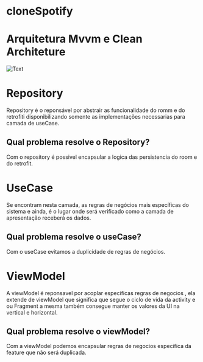 # cloneSpotify

# Arquitetura Mvvm e Clean Architeture
![Text](https://github.com/dcomd/mvvm-clean/blob/main/mvvm.png)

# Repository
Repository é o reponsável por abstrair as funcionalidade do romm e do retrofiti disponibilizando somente as implementações necessarias para camada de useCase.

 ## Qual problema resolve o Repository?
  Com o repository é possivel encapsular a logica das persistencia do room e do retrofit.
  
# UseCase
Se encontram nesta camada, as regras de negócios mais específicas do sistema e ainda, é o lugar onde será verificado como a camada de apresentação receberá os dados.

 ## Qual problema resolve o useCase?
   Com o useCase evitamos a duplicidade de regras de negócios.
   
# ViewModel
 A viewModel é reponsavel por acoplar especificas regras de negocios , ela extende de viewModel que significa que segue o ciclo de vida da activity e ou Fragment a mesma também consegue manter os valores da UI na vertical e horizontal.
 
 ## Qual problema resolve o viewModel?
   Com a viewModel podemos encapsular regras de negocios especifica da feature que não será duplicada.
